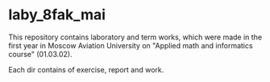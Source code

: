 # laby_8fak_mai
This repository contains laboratory and term works, which were made in the first year in Moscow Aviation University on "Applied math and informatics course" (01.03.02).


Each dir contains of exercise, report and work.
